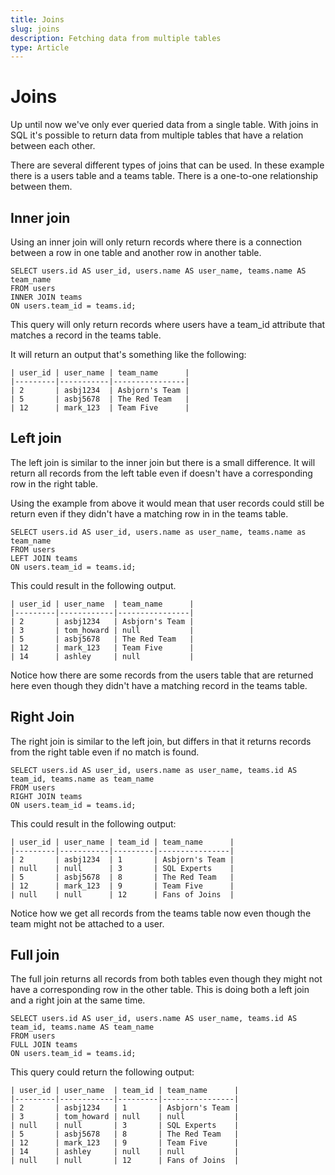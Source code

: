 ```yaml
---
title: Joins
slug: joins
description: Fetching data from multiple tables
type: Article
---
```


# Joins

Up until now we've only ever queried data from a single table. With joins in SQL it's possible to return data from multiple tables that have a relation between each other.

There are several different types of joins that can be used. In these example there is a users table and a teams table. There is a one-to-one relationship between them.

## Inner join

Using an inner join will only return records where there is a connection between a row in one table and another row in another table.

```
SELECT users.id AS user_id, users.name AS user_name, teams.name AS team_name
FROM users
INNER JOIN teams
ON users.team_id = teams.id;
```

This query will only return records where users have a team_id attribute that matches a record in the teams table.

It will return an output that's something like the following:

```
| user_id | user_name | team_name      |
|---------|-----------|----------------|
| 2       | asbj1234  | Asbjorn's Team |
| 5       | asbj5678  | The Red Team   |
| 12      | mark_123  | Team Five      |
```

## Left join

The left join is similar to the inner join but there is a small difference. It will return all records from the left table even if doesn't have a corresponding row in the right table.

Using the example from above it would mean that user records could still be return even if they didn't have a matching row in in the teams table.

```
SELECT users.id AS user_id, users.name as user_name, teams.name as team_name
FROM users
LEFT JOIN teams
ON users.team_id = teams.id;
```

This could result in the following output.

```
| user_id | user_name  | team_name      |
|---------|------------|----------------|
| 2       | asbj1234   | Asbjorn's Team |
| 3       | tom_howard | null           |
| 5       | asbj5678   | The Red Team   |
| 12      | mark_123   | Team Five      |
| 14      | ashley     | null           |
```

Notice how there are some records from the users table that are returned here even though they didn't have a matching record in the teams table.

## Right Join

The right join is similar to the left join, but differs in that it returns records from the right table even if no match is found.

```
SELECT users.id AS user_id, users.name as user_name, teams.id AS team_id, teams.name as team_name
FROM users
RIGHT JOIN teams
ON users.team_id = teams.id;
```

This could result in the following output:

```
| user_id | user_name | team_id | team_name      |
|---------|-----------|---------|----------------|
| 2       | asbj1234  | 1       | Asbjorn's Team |
| null    | null      | 3       | SQL Experts    |
| 5       | asbj5678  | 8       | The Red Team   |
| 12      | mark_123  | 9       | Team Five      |
| null    | null      | 12      | Fans of Joins  |
```

Notice how we get all records from the teams table now even though the team might not be attached to a user.

## Full join

The full join returns all records from both tables even though they might not have a corresponding row in the other table. This is doing both a left join and a right join at the same time.

```
SELECT users.id AS user_id, users.name AS user_name, teams.id AS team_id, teams.name AS team_name
FROM users
FULL JOIN teams
ON users.team_id = teams.id;
```

This query could return the following output:

```
| user_id | user_name  | team_id | team_name      |
|---------|------------|---------|----------------|
| 2       | asbj1234   | 1       | Asbjorn's Team |
| 3       | tom_howard | null    | null           |
| null    | null       | 3       | SQL Experts    |
| 5       | asbj5678   | 8       | The Red Team   |
| 12      | mark_123   | 9       | Team Five      |
| 14      | ashley     | null    | null           |
| null    | null       | 12      | Fans of Joins  |
```
